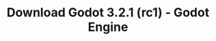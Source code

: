 ---
# Generated by /tools/generators/src/download_archive_generator !!! do not edit by hand !!!
title: 'Download Godot 3.2.1 (rc1) - Godot Engine'
type: 'download/archive'
name: '3.2.1'
flavor: 'rc1'
release_date: '2020-02-22T03:00:00-00:00'
release_notes: 'article/release-candidate-godot-3-2-1-rc-1/'
primaryPlatforms:
  - 'android.apk'
  - 'macos.universal'
  - 'windows.64'
  - 'linux_server.headless.64'
  - 'web'
  - 'templates'
links:
  android.apk:
    name: 'android.apk'
    title: 'Android'
    caption: 'Universal APK (ARM64 + ARMv7 + x86_64 + x86)'
    tags:
      - 'APK download'
      - 'ARM64/v7'
      - 'x86 (64 & 32 bit)'
    hosts:
      github_builds:
        regular: 'https://github.com/godotengine/godot-builds/releases/download/3.2.1-rc1/Godot_v3.2.1-rc1_android_editor.apk'
        mono: '#'
      github:
        regular: 'https://github.com/godotengine/godot/releases/download/3.2.1-rc1/Godot_v3.2.1-rc1_android_editor.apk'
        mono: '#'
  macos.universal:
    name: 'macos.universal'
    title: 'macOS'
    caption: 'Universal (x86_64 + Apple Silicon)'
    tags:
      - 'Intel/Apple Silicon'
      - '64 bit'
    hosts:
      github_builds:
        regular: 'https://github.com/godotengine/godot-builds/releases/download/3.2.1-rc1/Godot_v3.2.1-rc1_osx.universal.zip'
        mono: 'https://github.com/godotengine/godot-builds/releases/download/3.2.1-rc1/Godot_v3.2.1-rc1_mono_osx.universal.zip'
      github:
        regular: 'https://github.com/godotengine/godot/releases/download/3.2.1-rc1/Godot_v3.2.1-rc1_osx.universal.zip'
        mono: 'https://github.com/godotengine/godot/releases/download/3.2.1-rc1/Godot_v3.2.1-rc1_mono_osx.universal.zip'
  windows.64:
    name: 'windows.64'
    title: 'Windows'
    caption: 'Standard (x86_64)'
    tags:
      - '64 bit'
    hosts:
      github_builds:
        regular: 'https://github.com/godotengine/godot-builds/releases/download/3.2.1-rc1/Godot_v3.2.1-rc1_win64.exe.zip'
        mono: 'https://github.com/godotengine/godot-builds/releases/download/3.2.1-rc1/Godot_v3.2.1-rc1_mono_win64.zip'
      github:
        regular: 'https://github.com/godotengine/godot/releases/download/3.2.1-rc1/Godot_v3.2.1-rc1_win64.exe.zip'
        mono: 'https://github.com/godotengine/godot/releases/download/3.2.1-rc1/Godot_v3.2.1-rc1_mono_win64.zip'
  linux_server.headless.64:
    name: 'linux_server.headless.64'
    title: 'Linux Server'
    caption: 'Headless (x86_64)'
    tags:
      - '64 bit'
      - 'Headless'
    hosts:
      github_builds:
        regular: 'https://github.com/godotengine/godot-builds/releases/download/3.2.1-rc1/Godot_v3.2.1-rc1_linux_headless.64.zip'
        mono: 'https://github.com/godotengine/godot-builds/releases/download/3.2.1-rc1/Godot_v3.2.1-rc1_mono_linux_headless_64.zip'
      github:
        regular: 'https://github.com/godotengine/godot/releases/download/3.2.1-rc1/Godot_v3.2.1-rc1_linux_headless.64.zip'
        mono: 'https://github.com/godotengine/godot/releases/download/3.2.1-rc1/Godot_v3.2.1-rc1_mono_linux_headless_64.zip'
  web:
    name: 'web'
    title: 'Web editor'
    caption: ''
    tags:
      - 'Self-hosted'
      - 'Cross-platform'
    hosts:
      github_builds:
        regular: 'https://github.com/godotengine/godot-builds/releases/download/3.2.1-rc1/Godot_v3.2.1-rc1_web_editor.zip'
        mono: '#'
      github:
        regular: 'https://github.com/godotengine/godot/releases/download/3.2.1-rc1/Godot_v3.2.1-rc1_web_editor.zip'
        mono: '#'
  linux.64:
    name: 'linux.64'
    title: 'Linux'
    caption: 'Standard (x86_64)'
    tags:
      - '64 bit'
    hosts:
      github_builds:
        regular: 'https://github.com/godotengine/godot-builds/releases/download/3.2.1-rc1/Godot_v3.2.1-rc1_x11.64.zip'
        mono: 'https://github.com/godotengine/godot-builds/releases/download/3.2.1-rc1/Godot_v3.2.1-rc1_mono_x11_64.zip'
      github:
        regular: 'https://github.com/godotengine/godot/releases/download/3.2.1-rc1/Godot_v3.2.1-rc1_x11.64.zip'
        mono: 'https://github.com/godotengine/godot/releases/download/3.2.1-rc1/Godot_v3.2.1-rc1_mono_x11_64.zip'
  linux.32:
    name: 'linux.32'
    title: 'Linux'
    caption: 'Standard (x86)'
    tags:
      - '32 bit'
    hosts:
      github_builds:
        regular: 'https://github.com/godotengine/godot-builds/releases/download/3.2.1-rc1/Godot_v3.2.1-rc1_x11.32.zip'
        mono: 'https://github.com/godotengine/godot-builds/releases/download/3.2.1-rc1/Godot_v3.2.1-rc1_mono_x11_32.zip'
      github:
        regular: 'https://github.com/godotengine/godot/releases/download/3.2.1-rc1/Godot_v3.2.1-rc1_x11.32.zip'
        mono: 'https://github.com/godotengine/godot/releases/download/3.2.1-rc1/Godot_v3.2.1-rc1_mono_x11_32.zip'
  windows.32:
    name: 'windows.32'
    title: 'Windows'
    caption: 'Standard (x86)'
    tags:
      - '32 bit'
    hosts:
      github_builds:
        regular: 'https://github.com/godotengine/godot-builds/releases/download/3.2.1-rc1/Godot_v3.2.1-rc1_win32.exe.zip'
        mono: 'https://github.com/godotengine/godot-builds/releases/download/3.2.1-rc1/Godot_v3.2.1-rc1_mono_win32.zip'
      github:
        regular: 'https://github.com/godotengine/godot/releases/download/3.2.1-rc1/Godot_v3.2.1-rc1_win32.exe.zip'
        mono: 'https://github.com/godotengine/godot/releases/download/3.2.1-rc1/Godot_v3.2.1-rc1_mono_win32.zip'
  linux_server.64:
    name: 'linux_server.64'
    title: 'Linux Server'
    caption: 'Standard (x86_64)'
    tags:
      - '64 bit'
    hosts:
      github_builds:
        regular: 'https://github.com/godotengine/godot-builds/releases/download/3.2.1-rc1/Godot_v3.2.1-rc1_linux_server.64.zip'
        mono: 'https://github.com/godotengine/godot-builds/releases/download/3.2.1-rc1/Godot_v3.2.1-rc1_mono_linux_server_64.zip'
      github:
        regular: 'https://github.com/godotengine/godot/releases/download/3.2.1-rc1/Godot_v3.2.1-rc1_linux_server.64.zip'
        mono: 'https://github.com/godotengine/godot/releases/download/3.2.1-rc1/Godot_v3.2.1-rc1_mono_linux_server_64.zip'
  aar_library:
    name: 'aar_library'
    title: 'AAR library'
    caption: ''
    tags:
      - 'Android plugins'
      - 'Java'
      - 'Kotlin'
    hosts:
      github_builds:
        regular: 'https://github.com/godotengine/godot-builds/releases/download/3.2.1-rc1/godot-lib.3.2.1.rc1.release.aar'
        mono: 'https://github.com/godotengine/godot-builds/releases/download/3.2.1-rc1/godot-lib.3.2.1.rc1.mono.release.aar'
      github:
        regular: 'https://github.com/godotengine/godot/releases/download/3.2.1-rc1/godot-lib.3.2.1.rc1.release.aar'
        mono: 'https://github.com/godotengine/godot/releases/download/3.2.1-rc1/godot-lib.3.2.1.rc1.mono.release.aar'
  templates:
    name: 'templates'
    title: 'Export templates'
    caption: ''
    tags:
      - 'Used to export your games to all supported platforms'
    hosts:
      github_builds:
        regular: 'https://github.com/godotengine/godot-builds/releases/download/3.2.1-rc1/Godot_v3.2.1-rc1_export_templates.tpz'
        mono: 'https://github.com/godotengine/godot-builds/releases/download/3.2.1-rc1/Godot_v3.2.1-rc1_mono_export_templates.tpz'
      github:
        regular: 'https://github.com/godotengine/godot/releases/download/3.2.1-rc1/Godot_v3.2.1-rc1_export_templates.tpz'
        mono: 'https://github.com/godotengine/godot/releases/download/3.2.1-rc1/Godot_v3.2.1-rc1_mono_export_templates.tpz'
---